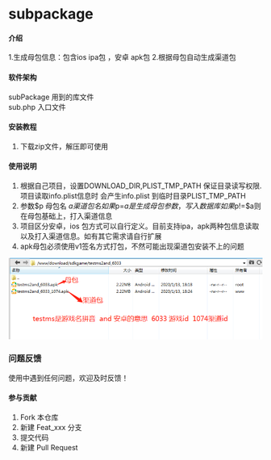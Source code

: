 # subpackage

#### 介绍
1.生成母包信息：包含ios ipa包 ，安卓 apk包  2.根据母包自动生成渠道包

#### 软件架构
subPackage 用到的库文件  
sub.php    入口文件

#### 安装教程

1.  下载zip文件，解压即可使用 

#### 使用说明

1.  根据自己项目，设置DOWNLOAD_DIR,PLIST_TMP_PATH 保证目录读写权限.项目读取info.plist信息时 会产生info.plist 到临时目录PLIST_TMP_PATH 
2.  参数$p 母包名 $a 渠道包名 如果$p=$a 是生成母包参数，写入数据库 如果$p!=$a则在母包基础上，打入渠道信息
3.  项目区分安卓，ios 包方式可以自行定义。目前支持ipa，apk两种包信息读取以及打入渠道信息。如有其它需求请自行扩展
4.  apk母包必须使用v1签名方式打包，不然可能出现渠道包安装不上的问题

![包目录结构说明](dir-tmplate.png)

### 问题反馈
使用中遇到任何问题，欢迎及时反馈！

#### 参与贡献

1.  Fork 本仓库
2.  新建 Feat_xxx 分支
3.  提交代码
4.  新建 Pull Request
